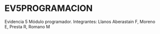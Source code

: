 # EV5PROGRAMACION
Evidencia 5 Módulo programador. Integrantes: Llanos Aberastain F, Moreno E, Presta R, Romano M
